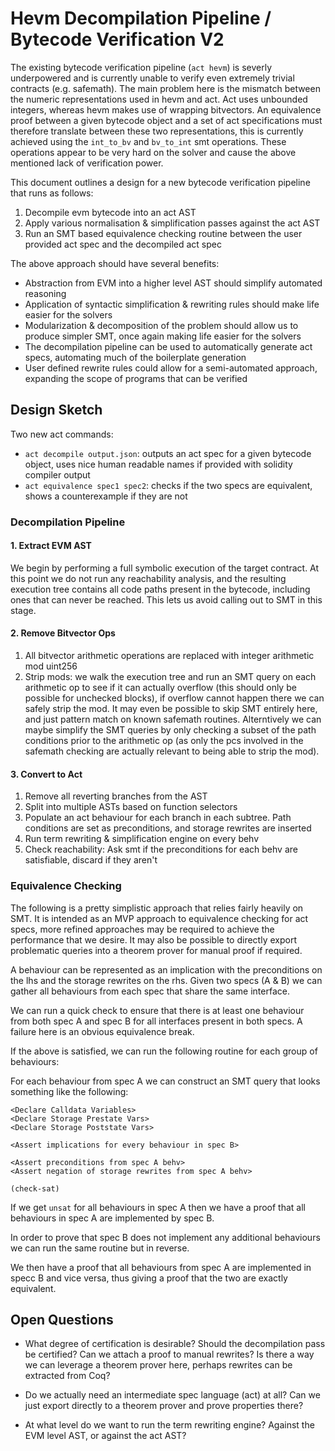 # Hevm Decompilation Pipeline / Bytecode Verification V2

The existing bytecode verification pipeline (`act hevm`) is severly underpowered and is currently
unable to verify even extremely trivial contracts (e.g. safemath). The main problem here is the
mismatch between the numeric representations used in hevm and act. Act uses unbounded integers,
whereas hevm makes use of wrapping bitvectors. An equivalence proof between a given bytecode object
and a set of act specifications must therefore translate between these two representations, this is
currently achieved using the `int_to_bv` and `bv_to_int` smt operations. These operations appear to
be very hard on the solver and cause the above mentioned lack of verification power.

This document outlines a design for a new bytecode verification pipeline that runs as follows:

1. Decompile evm bytecode into an act AST
1. Apply various normalisation & simplification passes against the act AST
1. Run an SMT based equivalence checking routine between the user provided act spec and the decompiled act spec

The above approach should have several benefits:

- Abstraction from EVM into a higher level AST should simplify automated reasoning
- Application of syntactic simplification & rewriting rules should make life easier for the solvers
- Modularization & decomposition of the problem should allow us to produce simpler SMT, once again making life easier for the solvers
- The decompilation pipeline can be used to automatically generate act specs, automating much of the boilerplate generation
- User defined rewrite rules could allow for a semi-automated approach, expanding the scope of programs that can be verified

## Design Sketch

Two new act commands:

- `act decompile output.json`: outputs an act spec for a given bytecode object, uses nice human readable names if provided with solidity compiler output
- `act equivalence spec1 spec2`: checks if the two specs are equivalent, shows a counterexample if they are not

### Decompilation Pipeline

#### 1. Extract EVM AST

We begin by performing a full symbolic execution of the target contract. At this point we do not run
any reachability analysis, and the resulting execution tree contains all code paths present in the
bytecode, including ones that can never be reached. This lets us avoid calling out to SMT in this
stage.

#### 2. Remove Bitvector Ops

1. All bitvector arithmetic operations are replaced with integer arithmetic mod uint256
1. Strip mods: we walk the execution tree and run an SMT query on each arithmetic op to see if it
   can actually overflow (this should only be possible for unchecked blocks), if overflow cannot
   happen there we can safely strip the mod. It may even be possible to skip SMT entirely here, and
   just pattern match on known safemath routines. Alterntively we can maybe simplify the SMT queries
   by only checking a subset of the path conditions prior to the arithmetic op (as only the pcs
   involved in the safemath checking are actually relevant to being able to strip the mod).

#### 3. Convert to Act

1. Remove all reverting branches from the AST
1. Split into multiple ASTs based on function selectors
1. Populate an act behaviour for each branch in each subtree. Path conditions are set as preconditions, and storage rewrites are inserted
1. Run term rewriting & simplification engine on every behv
1. Check reachability: Ask smt if the preconditions for each behv are satisfiable, discard if they aren't

### Equivalence Checking

The following is a pretty simplistic approach that relies fairly heavily on SMT. It is intended as
an MVP approach to equivalence checking for act specs, more refined approaches may be required to
achieve the performance that we desire. It may also be possible to directly export problematic
queries into a theorem prover for manual proof if required.

A behaviour can be represented as an implication with the preconditions on the lhs and the storage
rewrites on the rhs. Given two specs (A & B) we can gather all behaviours from each spec that share
the same interface.

We can run a quick check to ensure that there is at least one behaviour from both spec A and spec B
for all interfaces present in both specs. A failure here is an obvious equivalence break.

If the above is satisfied, we can run the following routine for each group of behaviours:

For each behaviour from spec A we can construct an SMT query that looks something like the following:

```smt
<Declare Calldata Variables>
<Declare Storage Prestate Vars>
<Declare Storage Poststate Vars>

<Assert implications for every behaviour in spec B>

<Assert preconditions from spec A behv>
<Assert negation of storage rewrites from spec A behv>

(check-sat)
```

If we get `unsat` for all behaviours in spec A then we have a proof that all behaviours in spec A
are implemented by spec B.

In order to prove that spec B does not implement any additional behaviours we can run the same
routine but in reverse.

We then have a proof that all behaviours from spec A are implemented in specc B and vice versa, thus
giving a proof that the two are exactly equivalent.

## Open Questions

- What degree of certification is desirable? Should the decompilation pass be certified? Can we
    attach a proof to manual rewrites? Is there a way we can leverage a theorem prover here, perhaps
    rewrites can be extracted from Coq?

- Do we actually need an intermediate spec language (act) at all? Can we just export directly to a
    theorem prover and prove properties there?

- At what level do we want to run the term rewriting engine? Against the EVM level AST, or against
    the act AST?
